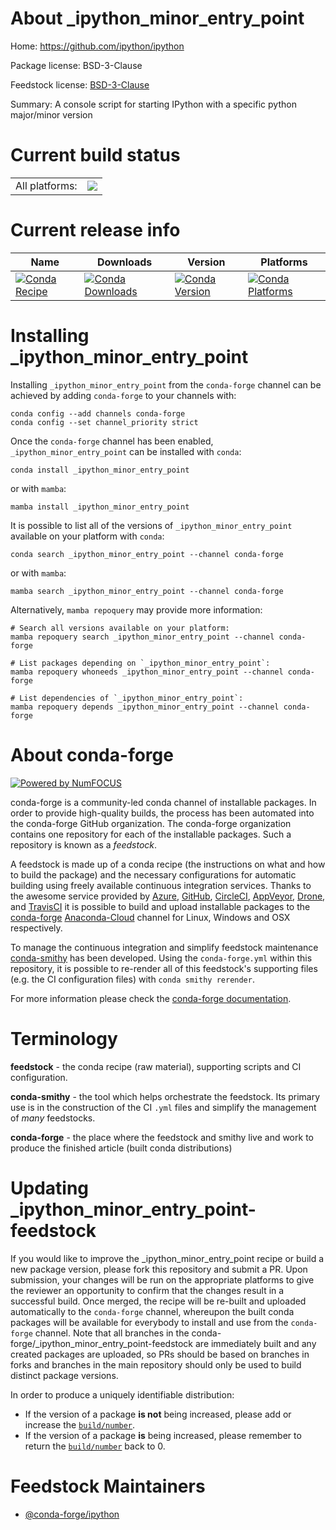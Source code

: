 About _ipython_minor_entry_point
================================

Home: https://github.com/ipython/ipython

Package license: BSD-3-Clause

Feedstock license: [BSD-3-Clause](https://github.com/conda-forge/_ipython_minor_entry_point-feedstock/blob/main/LICENSE.txt)

Summary: A console script for starting IPython with a specific python major/minor version

Current build status
====================


<table><tr><td>All platforms:</td>
    <td>
      <a href="https://dev.azure.com/conda-forge/feedstock-builds/_build/latest?definitionId=18179&branchName=main">
        <img src="https://dev.azure.com/conda-forge/feedstock-builds/_apis/build/status/_ipython_minor_entry_point-feedstock?branchName=main">
      </a>
    </td>
  </tr>
</table>

Current release info
====================

| Name | Downloads | Version | Platforms |
| --- | --- | --- | --- |
| [![Conda Recipe](https://img.shields.io/badge/recipe-_ipython_minor_entry_point-green.svg)](https://anaconda.org/conda-forge/_ipython_minor_entry_point) | [![Conda Downloads](https://img.shields.io/conda/dn/conda-forge/_ipython_minor_entry_point.svg)](https://anaconda.org/conda-forge/_ipython_minor_entry_point) | [![Conda Version](https://img.shields.io/conda/vn/conda-forge/_ipython_minor_entry_point.svg)](https://anaconda.org/conda-forge/_ipython_minor_entry_point) | [![Conda Platforms](https://img.shields.io/conda/pn/conda-forge/_ipython_minor_entry_point.svg)](https://anaconda.org/conda-forge/_ipython_minor_entry_point) |

Installing _ipython_minor_entry_point
=====================================

Installing `_ipython_minor_entry_point` from the `conda-forge` channel can be achieved by adding `conda-forge` to your channels with:

```
conda config --add channels conda-forge
conda config --set channel_priority strict
```

Once the `conda-forge` channel has been enabled, `_ipython_minor_entry_point` can be installed with `conda`:

```
conda install _ipython_minor_entry_point
```

or with `mamba`:

```
mamba install _ipython_minor_entry_point
```

It is possible to list all of the versions of `_ipython_minor_entry_point` available on your platform with `conda`:

```
conda search _ipython_minor_entry_point --channel conda-forge
```

or with `mamba`:

```
mamba search _ipython_minor_entry_point --channel conda-forge
```

Alternatively, `mamba repoquery` may provide more information:

```
# Search all versions available on your platform:
mamba repoquery search _ipython_minor_entry_point --channel conda-forge

# List packages depending on `_ipython_minor_entry_point`:
mamba repoquery whoneeds _ipython_minor_entry_point --channel conda-forge

# List dependencies of `_ipython_minor_entry_point`:
mamba repoquery depends _ipython_minor_entry_point --channel conda-forge
```


About conda-forge
=================

[![Powered by
NumFOCUS](https://img.shields.io/badge/powered%20by-NumFOCUS-orange.svg?style=flat&colorA=E1523D&colorB=007D8A)](https://numfocus.org)

conda-forge is a community-led conda channel of installable packages.
In order to provide high-quality builds, the process has been automated into the
conda-forge GitHub organization. The conda-forge organization contains one repository
for each of the installable packages. Such a repository is known as a *feedstock*.

A feedstock is made up of a conda recipe (the instructions on what and how to build
the package) and the necessary configurations for automatic building using freely
available continuous integration services. Thanks to the awesome service provided by
[Azure](https://azure.microsoft.com/en-us/services/devops/), [GitHub](https://github.com/),
[CircleCI](https://circleci.com/), [AppVeyor](https://www.appveyor.com/),
[Drone](https://cloud.drone.io/welcome), and [TravisCI](https://travis-ci.com/)
it is possible to build and upload installable packages to the
[conda-forge](https://anaconda.org/conda-forge) [Anaconda-Cloud](https://anaconda.org/)
channel for Linux, Windows and OSX respectively.

To manage the continuous integration and simplify feedstock maintenance
[conda-smithy](https://github.com/conda-forge/conda-smithy) has been developed.
Using the ``conda-forge.yml`` within this repository, it is possible to re-render all of
this feedstock's supporting files (e.g. the CI configuration files) with ``conda smithy rerender``.

For more information please check the [conda-forge documentation](https://conda-forge.org/docs/).

Terminology
===========

**feedstock** - the conda recipe (raw material), supporting scripts and CI configuration.

**conda-smithy** - the tool which helps orchestrate the feedstock.
                   Its primary use is in the construction of the CI ``.yml`` files
                   and simplify the management of *many* feedstocks.

**conda-forge** - the place where the feedstock and smithy live and work to
                  produce the finished article (built conda distributions)


Updating _ipython_minor_entry_point-feedstock
=============================================

If you would like to improve the _ipython_minor_entry_point recipe or build a new
package version, please fork this repository and submit a PR. Upon submission,
your changes will be run on the appropriate platforms to give the reviewer an
opportunity to confirm that the changes result in a successful build. Once
merged, the recipe will be re-built and uploaded automatically to the
`conda-forge` channel, whereupon the built conda packages will be available for
everybody to install and use from the `conda-forge` channel.
Note that all branches in the conda-forge/_ipython_minor_entry_point-feedstock are
immediately built and any created packages are uploaded, so PRs should be based
on branches in forks and branches in the main repository should only be used to
build distinct package versions.

In order to produce a uniquely identifiable distribution:
 * If the version of a package **is not** being increased, please add or increase
   the [``build/number``](https://docs.conda.io/projects/conda-build/en/latest/resources/define-metadata.html#build-number-and-string).
 * If the version of a package **is** being increased, please remember to return
   the [``build/number``](https://docs.conda.io/projects/conda-build/en/latest/resources/define-metadata.html#build-number-and-string)
   back to 0.

Feedstock Maintainers
=====================

* [@conda-forge/ipython](https://github.com/conda-forge/ipython/)


